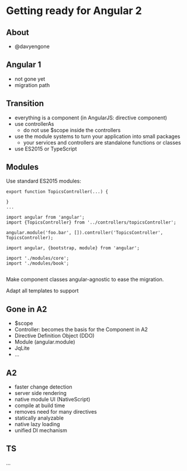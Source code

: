 # Getting ready for Angular 2

## About
* @davyengone

## Angular 1
* not gone yet
* migration path

## Transition
* everything is a component (in AngularJS: directive component)
* use controllerAs
  * do not use $scope inside the controllers
* use the module systems to turn your application into small packages
  * your services and controllers are standalone functions or classes
* use ES2015 or TypeScript

## Modules
Use standard ES2015 modules:

```
export function TopicsController(...) {

}
...

import angular from 'angular';
import {TopicsController} from '../controllers/topicsController';

angular.module('foo.bar', []).controller('TopicsController', TopicsController);
```

```
import angular, {bootstrap, module} from 'angular';

import './modules/core';
import './modules/book';


```

Make component classes angular-agnostic to ease the migration.

Adapt all templates to support


## Gone in A2
* $scope
* Controller: becomes the basis for the Component in A2
* Directive Definition Object (DDO)
* Module (angular.module)
* JqLite
* ...

## A2
* faster change detection
* server side rendering
* native module UI (NativeScript)
* compile at build time
* removes need for many directives
* statically analyzable
* native lazy loading
* unified DI mechanism

## TS
...

